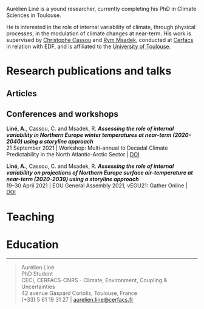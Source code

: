 Aurélien Liné is a yound researcher, currently completing his PhD in Climate Sciences in Toulouse.

He is interested in the role of internal variability of climate, through physical processes, in the modulation of climate changes at near-term.
His work is supervised by [Christophe Cassou](https://cerfacs.fr/~cassou/) and [Rym Msadek](https://cerfacs.fr/~msadek/), conducted at [Cerfacs](https://cerfacs.fr/en/climate-modelling-and-global-change-globc/) in relation with EDF, and is affiliated to the [University of Toulouse](https://en.univ-toulouse.fr/).

# Research publications and talks

## Articles

## Conferences and workshops

**Liné, A.**, Cassou, C. and Msadek, R. ***Assessing the role of internal variability in Northern Europe winter temperatures at near-term (2020-2040) using a storyline approach***  
21 September 2021 | Workshop: Multi-annual to Decadal Climate Predictability in the North Atlantic-Arctic Sector | [DOI](doi:10.5281/ZENODO.5543500)

**Liné, A.**, Cassou, C. and Msadek, R. ***Assessing the role of internal variability on projections of Northern Europe surface air-temperature at near-term (2020-2039) using a storyline approach***  
19–30 April 2021 | EGU General Assembly 2021, vEGU21: Gather Online | [DOI](doi:10.5194/egusphere-egu21-15177)

# Teaching

# Education

- - -

> Aurélien Liné  
> PhD Student  
> CECI, CERFACS-CNRS - Climate, Environment, Coupling & Uncertainties  
> 42 avenue Gaspard Coriolis, Toulouse, France  
> (+33) 5 61 19 31 27 | [aurelien.line@cerfacs.fr](mailto:aurelien.line@cerfacs.fr)
